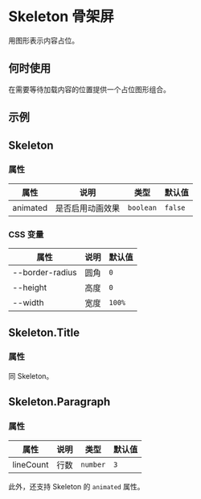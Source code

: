 # Skeleton 骨架屏

用图形表示内容占位。

## 何时使用

在需要等待加载内容的位置提供一个占位图形组合。

## 示例

<code src="./demos/demo1.tsx"></code>

## Skeleton

### 属性

| 属性     | 说明             | 类型      | 默认值  |
| -------- | ---------------- | --------- | ------- |
| animated | 是否启用动画效果 | `boolean` | `false` |

### CSS 变量

| 属性            | 说明 | 默认值 |
| --------------- | ---- | ------ |
| --border-radius | 圆角 | `0`    |
| --height        | 高度 | `0`    |
| --width         | 宽度 | `100%` |

## Skeleton.Title

### 属性

同 Skeleton。

## Skeleton.Paragraph

### 属性

| 属性      | 说明 | 类型     | 默认值 |
| --------- | ---- | -------- | ------ |
| lineCount | 行数 | `number` | `3`    |

此外，还支持 Skeleton 的 `animated` 属性。
